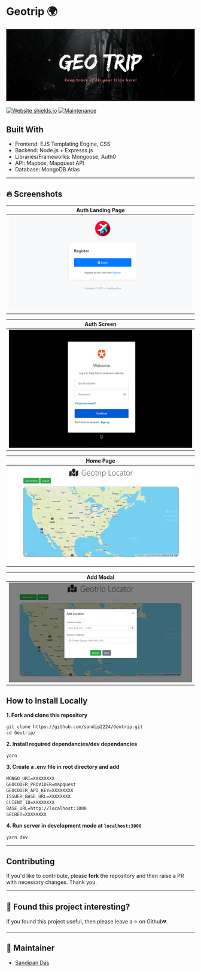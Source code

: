 # Geotrip 🌍

<p align="center">
   <img src="client/public/assets/images/Banner.jpg" alt="Logo"/>
</p>
<!-- PROJECT LOGO -->

[![Website shields.io](https://img.shields.io/website-up-down-green-red/http/shields.io.svg?style=for-the-badge)](http://shields.io/)
[![Maintenance](https://img.shields.io/badge/Maintained%3F-yes-green.svg?style=for-the-badge)](https://GitHub.com/Naereen/StrapDown.js/graphs/commit-activity)

<!-- ABOUT THE PROJECT -->

## Built With

- Frontend: EJS Templating Engine, CSS
- Backend: Node.js + Expresss.js
- Libraries/Frameworks: Mongoose, Auth0
- API: Mapbox, Mapquest API
- Database: MongoDB Atlas
---

## 🔥 Screenshots

| Auth Landing Page |
| - |
| ![client/public/assets/images/auth.PNG](client/public/assets/images/auth.PNG) |

| Auth Screen |
| - |
| ![client/public/assets/images/auth0.PNG](client/public/assets/images/auth0.PNG) |

| Home Page |
| - |
| ![client/public/assets/images/home.PNG](client/public/assets/images/home.PNG) |

|  Add Modal |
| - |
| ![client/public/assets/images/home.PNG](client/public/assets/images/add.PNG) |

<!-- BUILT WITH -->  

## How to Install Locally

**1. Fork and clone this repository**

   ```
   git clone https://github.com/sandip2224/Geotrip.git
   cd Geotrip/
   ```  
   
**2. Install required dependancies/dev dependancies**  

   ```
   yarn
   ```  
**3. Create a .env file in root directory and add**  

  ```
MONGO_URI=XXXXXXXX
GEOCODER_PROVIDER=mapquest
GEOCODER_API_KEY=XXXXXXXX
ISSUER_BASE_URL=XXXXXXXX
CLIENT_ID=XXXXXXXX
BASE_URL=http://localhost:3000
SECRET=XXXXXXXX
  ```

**4. Run server in development mode at `localhost:3000`**  

  ```
  yarn dev
  ```
  
---

## Contributing

If you'd like to contribute, please **fork** the repository and then raise a PR with necessary changes. Thank you.

---

## 🤎 Found this project interesting?

If you found this project useful, then please leave a :star: on Github💔.

---

## 👨 Maintainer
  - [Sandipan Das](https://linkedin.com/in/sandipan0164/)
